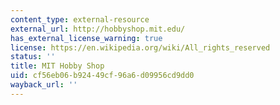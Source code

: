 ```yaml
---
content_type: external-resource
external_url: http://hobbyshop.mit.edu/
has_external_license_warning: true
license: https://en.wikipedia.org/wiki/All_rights_reserved
status: ''
title: MIT Hobby Shop
uid: cf56eb06-b924-49cf-96a6-d09956cd9dd0
wayback_url: ''
---
```

